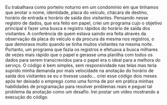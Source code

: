 Eu trabalhava como porteiro noturno em um condomínio em que tinhamos que anotar o nome, identidade, placa do veículo, chácara de destino, horário de entrada e horário de saída dos visitantes. Pensando nesse registro de dados, que era feito em papel, criei um programa cujo o objetivo principal é fazer uma busca e registro rápidos do horário de saída dos visitantes.
A conferência de quem estava saindo era feita através da observação da placa do veículo e da procura da mesma nos registros, o que demorava muito quando se tinha muitos visitantes na mesma noite. Portanto, um programa que fazia os registros e efetuava a busca milhares de vezes mais rápido que o papel e gerasse uma planílha com todos os dados para serem transcrevidos para o papel era o ideal para a melhora do serviço.
O código é bem simples, sem responsividade nas telas mas teria suprido minha demanda por mais velocidade na anotação do horário de saída dos visitantes se eu o tivesse usado... criei esse código dois meses após ter deixado o emprego como uma forma de por em prática minhas habilidades de programação para resolver problemas reais e peguei tal problema da anotação como um desafio.
Irei postar um vídeo mostrando a execução do código.
